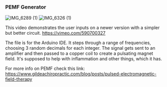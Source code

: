 ### PEMF Generator
![IMG_6289 (1)](https://user-images.githubusercontent.com/62268115/125211923-9260d980-e26f-11eb-8e3a-fc932c00c923.JPG)
![IMG_6326 (1)](https://user-images.githubusercontent.com/62268115/125211925-93920680-e26f-11eb-8716-7c1ec0afea1b.JPG)

This video demonstrates the user inputs on a newer version with a simpler but better circuit.
https://vimeo.com/590700327

The file is for the Arduino IDE. It steps through a range of frequencies, choosing 3 random decimals for each integer. The signal gets sent to an amplifier and then passed to a copper coil to create a pulsating magnet field. It's supposed to help with inflammation and other things, which it has.

For more info on PEMF check this link:
https://www.gildeachiropractic.com/blog/posts/pulsed-electromagnetic-field-therapy
